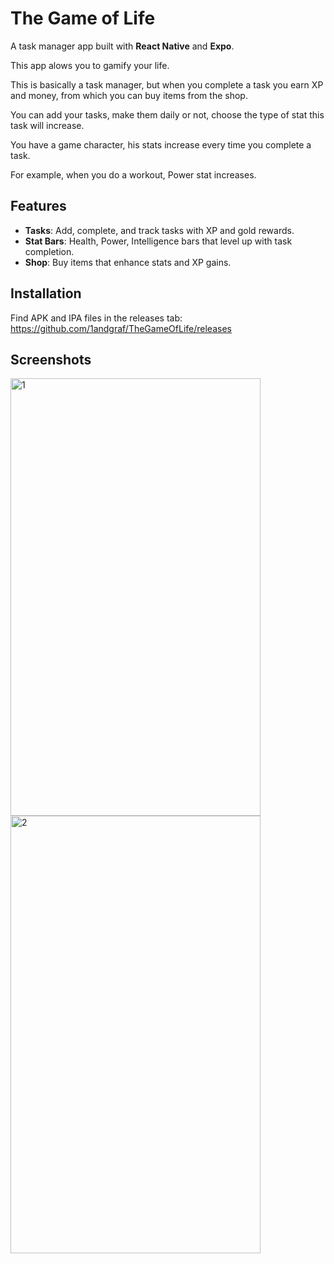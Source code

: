 # The Game of Life

A task manager app built with **React Native** and **Expo**.  

This app alows you to gamify your life.  

This is basically a task manager, but when you complete a task you earn XP and money, from which you can buy items from the shop.  

You can add your tasks, make them daily or not, choose the type of stat this task will increase.  

You have a game character, his stats increase every time you complete a task.  

For example, when you do a workout, Power stat increases.  

## Features

- **Tasks**: Add, complete, and track tasks with XP and gold rewards.
- **Stat Bars**: Health, Power, Intelligence bars that level up with task completion.
- **Shop**: Buy items that enhance stats and XP gains.

## Installation

Find APK and IPA files in the releases tab:
https://github.com/1andgraf/TheGameOfLife/releases

## Screenshots

<img width="400" height="700" alt="1" src="https://github.com/user-attachments/assets/9b73d93d-0acc-4b4a-9f9d-df5f01825103" />
<img width="400" height="700" alt="2" src="https://github.com/user-attachments/assets/39ad7344-ab16-4780-a6b8-bfdfd849af2b" />

